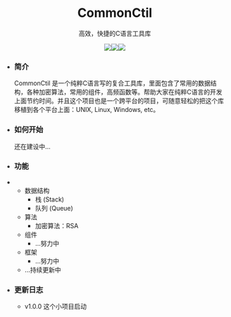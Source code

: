<h1 align="center">CommonCtil</h1>
<p align="center">高效，快捷的C语言工具库</p>
<p align="center"><img src="https://img.shields.io/github/license/GogeBlue/CommonCtil" /><img src="https://img.shields.io/badge/Version-v1.0.0-brightgreen" /><img src="https://img.shields.io/github/stars/GogeBlue/CommonCtil" /></p>

- ### 简介

  CommonCtil 是一个纯粹C语言写的复合工具库，里面包含了常用的数据结构，各种加密算法，常用的组件，高频函数等。帮助大家在纯粹C语言的开发上面节约时间。并且这个项目也是一个跨平台的项目，可随意轻松的把这个库移植到各个平台上面：UNIX, Linux, Windows, etc。

- ### 如何开始

  还在建设中...

- ### 功能

- - 数据结构
    - 栈 (Stack)
    - 队列 (Queue)
  - 算法
    - 加密算法：RSA
  - 组件
    - ...努力中
  - 框架
    - ...努力中
  - ...持续更新中

- ### 更新日志

  - v1.0.0 这个小项目启动
